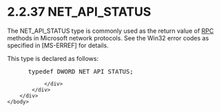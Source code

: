 <html dir="LTR" xmlns:mshelp="http://msdn.microsoft.com/mshelp" xmlns:ddue="http://ddue.schemas.microsoft.com/authoring/2003/5" xmlns:xlink="http://www.w3.org/1999/xlink" xmlns:tool="http://www.microsoft.com/tooltip">
    <head>
        <meta http-equiv="Content-Type" content="text/html; CHARSET=utf-8"></meta>
        <meta name="save" content="history"></meta>
        <title>2.2.37 NET_API_STATUS</title>
        <xml>
            <mshelp:toctitle title="2.2.37 NET_API_STATUS"></mshelp:toctitle>
            <mshelp:rltitle title="[MS-DTYP]: NET_API_STATUS"></mshelp:rltitle>
            <mshelp:keyword index="A" term="19cdb498-c67b-42b7-a540-4bc6a73c04f6"></mshelp:keyword>
            <mshelp:attr name="DCSext.ContentType" value="open specification"></mshelp:attr>
            <mshelp:attr name="AssetID" value="19cdb498-c67b-42b7-a540-4bc6a73c04f6"></mshelp:attr>
            <mshelp:attr name="TopicType" value="kbRef"></mshelp:attr>
            <mshelp:attr name="DCSext.Title" value="[MS-DTYP]: NET_API_STATUS" />
        </xml>
    </head>
    <body>
        <div id="header">
            <h1 class="heading">2.2.37 NET_API_STATUS</h1>
        </div>
        <div id="mainSection">
            <div id="mainBody">
                <div id="allHistory" class="saveHistory"></div>
                <div id="sectionSection0" class="section" name="collapseableSection">
                    

<p>The NET_API_STATUS type is commonly used as the return value
of <a href="a66edeb1-52a0-4d64-a93b-2f5c833d7d92.html#gt_8a7f6700-8311-45bc-af10-82e10accd331">RPC</a> methods in
Microsoft network protocols. See the Win32 error codes as specified in <mshelp:link keywords="1bc92ddf-b79e-413c-bbaa-99a5281a6c90" tabindex="0">[MS-ERREF]</mshelp:link>
for details.</p>

<p>This type is declared as follows:</p>

<dl>
<dd>
<div><pre> typedef DWORD NET_API_STATUS;
</pre></div>
</dd></dl>


                </div>
            </div>
        </div>
    </body>
</html>